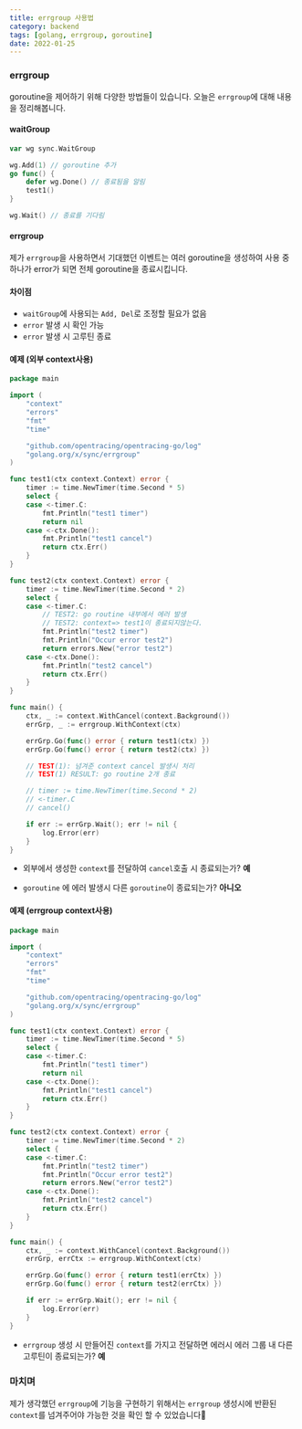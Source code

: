 ```yaml
---
title: errgroup 사용법
category: backend
tags: [golang, errgroup, goroutine]
date: 2022-01-25
---
```


### errgroup

goroutine을 제어하기 위해 다양한 방법들이 있습니다. 오늘은 `errgroup`에 대해 내용을 정리해봅니다.

#### waitGroup

```go
var wg sync.WaitGroup

wg.Add(1) // goroutine 추가
go func() {
    defer wg.Done() // 종료됨을 알림
    test1()
}

wg.Wait() // 종료를 기다림
```

#### errgroup

제가 `errgroup`을 사용하면서 기대했던 이벤트는 여러 goroutine을 생성하여 사용 중 하나가 error가 되면 전체 goroutine을 종료시킵니다.

#### 차이점

- `waitGroup`에 사용되는 `Add, Del`로 조정할 필요가 없음
- `error` 발생 시 확인 가능
- `error` 발생 시 고루틴 종료

#### 예제 (외부 context사용)

```go
package main

import (
	"context"
	"errors"
	"fmt"
	"time"

	"github.com/opentracing/opentracing-go/log"
	"golang.org/x/sync/errgroup"
)

func test1(ctx context.Context) error {
	timer := time.NewTimer(time.Second * 5)
	select {
	case <-timer.C:
		fmt.Println("test1 timer")
		return nil
	case <-ctx.Done():
		fmt.Println("test1 cancel")
		return ctx.Err()
	}
}

func test2(ctx context.Context) error {
	timer := time.NewTimer(time.Second * 2)
	select {
	case <-timer.C:
		// TEST2: go routine 내부에서 에러 발생
		// TEST2: context=> test1이 종료되지않는다.
		fmt.Println("test2 timer")
		fmt.Println("Occur error test2")
		return errors.New("error test2")
	case <-ctx.Done():
		fmt.Println("test2 cancel")
		return ctx.Err()
	}
}

func main() {
	ctx, _ := context.WithCancel(context.Background())
	errGrp, _ := errgroup.WithContext(ctx)

	errGrp.Go(func() error { return test1(ctx) })
	errGrp.Go(func() error { return test2(ctx) })

    // TEST(1): 넘겨준 context cancel 발생시 처리
    // TEST(1) RESULT: go routine 2개 종료

	// timer := time.NewTimer(time.Second * 2)
	// <-timer.C
	// cancel()

	if err := errGrp.Wait(); err != nil {
		log.Error(err)
	}
}
```

- 외부에서 생성한 `context`를 전달하여 `cancel`호출 시 종료되는가? **예**

- `goroutine` 에 에러 발생시 다른 `goroutine`이 종료되는가? **아니오**

#### 예제 (errgroup context사용)

```go
package main

import (
	"context"
	"errors"
	"fmt"
	"time"

	"github.com/opentracing/opentracing-go/log"
	"golang.org/x/sync/errgroup"
)

func test1(ctx context.Context) error {
	timer := time.NewTimer(time.Second * 5)
	select {
	case <-timer.C:
		fmt.Println("test1 timer")
		return nil
	case <-ctx.Done():
		fmt.Println("test1 cancel")
		return ctx.Err()
	}
}

func test2(ctx context.Context) error {
	timer := time.NewTimer(time.Second * 2)
	select {
	case <-timer.C:
		fmt.Println("test2 timer")
		fmt.Println("Occur error test2")
		return errors.New("error test2")
	case <-ctx.Done():
		fmt.Println("test2 cancel")
		return ctx.Err()
	}
}

func main() {
	ctx, _ := context.WithCancel(context.Background())
	errGrp, errCtx := errgroup.WithContext(ctx)

	errGrp.Go(func() error { return test1(errCtx) })
	errGrp.Go(func() error { return test2(errCtx) })

	if err := errGrp.Wait(); err != nil {
		log.Error(err)
	}
}
```

- `errgroup` 생성 시 만들어진 `context`를 가지고 전달하면 에러시 에러 그룹 내 다른 고루틴이 종료되는가? **예**

### 마치며

제가 생각했던 `errgroup`에 기능을 구현하기 위해서는 `errgroup` 생성시에 반환된 `context`를 넘겨주어야 가능한 것을 확인 할 수 있었습니다:hugs:
